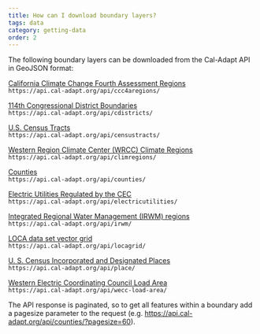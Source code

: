 ```yaml
---
title: How can I download boundary layers?
tags: data
category: getting-data
order: 2
---
```


The following boundary layers can be downloaded from the Cal-Adapt API in GeoJSON format:


[California Climate Change Fourth Assessment Regions](https://api.cal-adapt.org/api/ccc4aregions/)\
`https://api.cal-adapt.org/api/ccc4aregions/`


[114th Congressional District Boundaries](https://api.cal-adapt.org/api/cdistricts/)\
`https://api.cal-adapt.org/api/cdistricts/`


[U.S. Census Tracts](https://api.cal-adapt.org/api/censustracts/)\
`https://api.cal-adapt.org/api/censustracts/`


[Western Region Climate Center (WRCC) Climate Regions](https://api.cal-adapt.org/api/climregions/)\
`https://api.cal-adapt.org/api/climregions/`


[Counties](https://api.cal-adapt.org/api/counties/)\
`https://api.cal-adapt.org/api/counties/`


[Electric Utilities Regulated by the CEC](https://api.cal-adapt.org/api/electricutilities/)\
`https://api.cal-adapt.org/api/electricutilities/`


[Integrated Regional Water Management (IRWM) regions](https://api.cal-adapt.org/api/irwm/)\
`https://api.cal-adapt.org/api/irwm/`


[LOCA data set vector grid](https://api.cal-adapt.org/api/locagrid/)\
`https://api.cal-adapt.org/api/locagrid/`


[U. S. Census Incorporated and Designated Places](https://api.cal-adapt.org/api/place/)\
`https://api.cal-adapt.org/api/place/`


[Western Electric Coordinating Council Load Area](https://api.cal-adapt.org/api/wecc-load-area/)\
`https://api.cal-adapt.org/api/wecc-load-area/`

The API response is paginated, so to get all features within a boundary add a pagesize parameter to the request (e.g. <https://api.cal-adapt.org/api/counties/?pagesize=60>).
